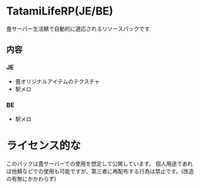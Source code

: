 # TatamiLifeRP(JE/BE)
畳サーバー生活鯖で自動的に適応されるリソースパックです

## 内容
### JE
+ 畳オリジナルアイテムのテクスチャ
+ 駅メロ

### BE
+ 駅メロ

# ライセンス的な
このパックは畳サーバーでの使用を想定して公開しています。
個人用途であれば他鯖などでの使用も可能ですが、第三者に再配布する行為は禁止です。(改造の有無にかかわらず)
